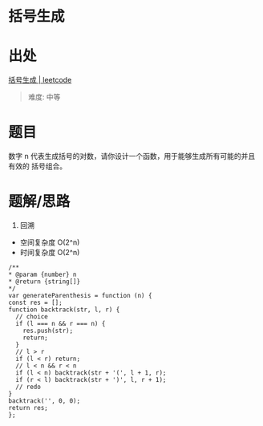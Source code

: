 # 括号生成

# 出处

[括号生成 | leetcode](https://leetcode-cn.com/problems/generate-parentheses/submissions/)

> 难度: 中等

# 题目

数字 n 代表生成括号的对数，请你设计一个函数，用于能够生成所有可能的并且 有效的 括号组合。

# 题解/思路

1. 回溯

- 空间复杂度 O(2^n)
- 时间复杂度 O(2^n)

```
/**
* @param {number} n
* @return {string[]}
*/
var generateParenthesis = function (n) {
const res = [];
function backtrack(str, l, r) {
  // choice
  if (l === n && r === n) {
    res.push(str);
    return;
  }
  // l > r
  if (l < r) return;
  // l < n && r < n
  if (l < n) backtrack(str + '(', l + 1, r);
  if (r < l) backtrack(str + ')', l, r + 1);
  // redo
}
backtrack('', 0, 0);
return res;
};
```
